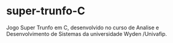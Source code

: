 # super-trunfo-C
Jogo Super Trunfo em C, desenvolvido no curso de Analise e Desenvolvimento de Sistemas da universidade Wyden /Univafip.
